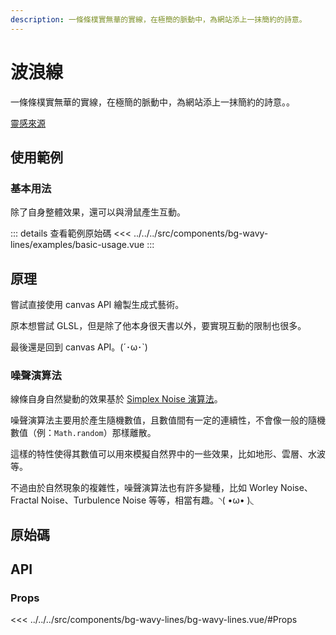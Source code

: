 ```yaml
---
description: 一條條樸實無華的實線，在極簡的脈動中，為網站添上一抹簡約的詩意。
---
```


<script setup>
import SourceLinkList from '../../../src/components/source-link-list.vue'

import BasicUsage from '../../../src/components/bg-wavy-lines/examples/basic-usage.vue'
</script>

# 波浪線 <Badge type="info" text="bg" />

一條條樸實無華的實線，在極簡的脈動中，為網站添上一抹簡約的詩意。。

[靈感來源](https://codepen.io/wodniack/pen/abeMZXQ?editors=1010)

## 使用範例

### 基本用法

除了自身整體效果，還可以與滑鼠產生互動。

<basic-usage class="h-[70vh]" />

::: details 查看範例原始碼
<<< ../../../src/components/bg-wavy-lines/examples/basic-usage.vue
:::

## 原理

嘗試直接使用 canvas API 繪製生成式藝術。

原本想嘗試 GLSL，但是除了他本身很天書以外，要實現互動的限制也很多。

最後還是回到 canvas API。(´･ω･`)

### 噪聲演算法

線條自身自然變動的效果基於 [Simplex Noise 演算法](https://en.wikipedia.org/wiki/Simplex_noise)。

噪聲演算法主要用於產生隨機數值，且數值間有一定的連續性，不會像一般的隨機數值（例：`Math.random`）那樣離散。

這樣的特性使得其數值可以用來模擬自然界中的一些效果，比如地形、雲層、水波等。

不過由於自然現象的複雜性，噪聲演算法也有許多變種，比如 Worley Noise、Fractal Noise、Turbulence Noise 等等，相當有趣。◝( •ω• )◟

## 原始碼

<source-link-list name="bg-wavy-lines"/>

## API

### Props

<<< ../../../src/components/bg-wavy-lines/bg-wavy-lines.vue/#Props
